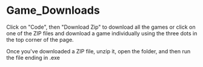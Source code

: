 # Game_Downloads
<p>Click on "Code", then "Download Zip" to download all the games or click on one of the ZIP files and download a game individually using the three dots in the top corner of the page.</p>
<p>Once you've downloaded a ZIP file, unzip it, open the folder, and then run the file ending in .exe</p>
